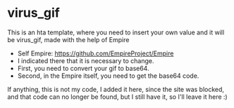 # virus_gif
This is an hta template, where you need to insert your own value and it will be virus_gif, made with the help of Empire

- Self Empire: https://github.com/EmpireProject/Empire
- I indicated there that it is necessary to change.
- First, you need to convert your gif to base64.
- Second, in the Empire itself, you need to get the base64 code.


If anything, this is not my code, 
I added it here, since the site was blocked, 
and that code can no longer be found, but I still have it, 
so I'll leave it here :)
